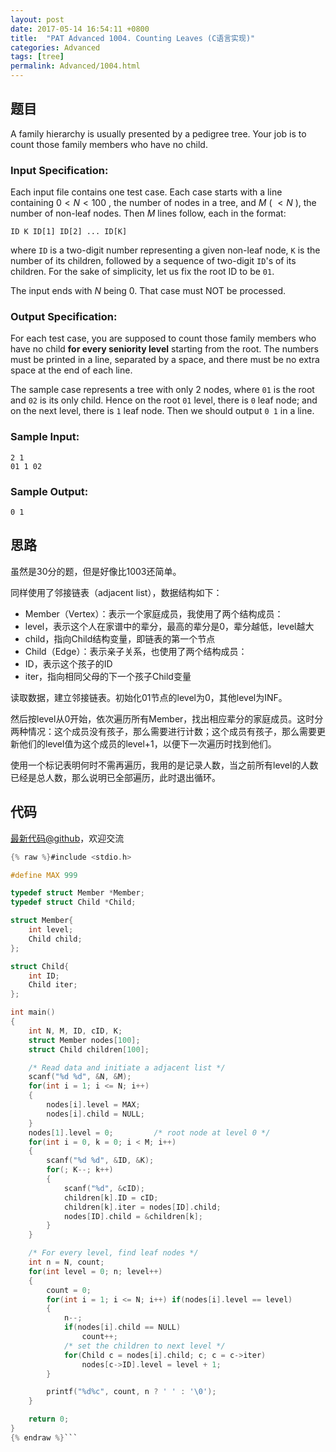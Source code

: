 ```yaml
---
layout: post
date: 2017-05-14 16:54:11 +0800
title:  "PAT Advanced 1004. Counting Leaves (C语言实现)"
categories: Advanced
tags: [tree]
permalink: Advanced/1004.html
---
```


## 题目

A family hierarchy is usually presented by a pedigree tree. Your job is to
count those family members who have no child.

### Input Specification:

Each input file contains one test case. Each case starts with a line
containing $0<N<100$ , the number of nodes in a tree, and $M$ ( $<N$ ), the
number of non-leaf nodes. Then $M$ lines follow, each in the format:

    
    
    ID K ID[1] ID[2] ... ID[K]
    

where `ID` is a two-digit number representing a given non-leaf node, `K` is
the number of its children, followed by a sequence of two-digit `ID`'s of its
children. For the sake of simplicity, let us fix the root ID to be `01`.

The input ends with $N$ being 0. That case must NOT be processed.

### Output Specification:

For each test case, you are supposed to count those family members who have no
child **for every seniority level** starting from the root. The numbers must
be printed in a line, separated by a space, and there must be no extra space
at the end of each line.

The sample case represents a tree with only 2 nodes, where `01` is the root
and `02` is its only child. Hence on the root `01` level, there is `0` leaf
node; and on the next level, there is `1` leaf node. Then we should output `0
1` in a line.

### Sample Input:

    
    
    2 1
    01 1 02
    

### Sample Output:

    
    
    0 1
    



## 思路


虽然是30分的题，但是好像比1003还简单。

同样使用了邻接链表（adjacent list），数据结构如下：
- Member（Vertex）：表示一个家庭成员，我使用了两个结构成员：
 - level，表示这个人在家谱中的辈分，最高的辈分是0，辈分越低，level越大
 - child，指向Child结构变量，即链表的第一个节点
- Child（Edge）：表示亲子关系，也使用了两个结构成员：
 - ID，表示这个孩子的ID
 - iter，指向相同父母的下一个孩子Child变量

读取数据，建立邻接链表。初始化01节点的level为0，其他level为INF。

然后按level从0开始，依次遍历所有Member，找出相应辈分的家庭成员。这时分两种情况：这个成员没有孩子，那么需要进行计数；这个成员有孩子，那么需要更新他们的level值为这个成员的level+1，以便下一次遍历时找到他们。

使用一个标记表明何时不需再遍历，我用的是记录人数，当之前所有level的人数已经是总人数，那么说明已全部遍历，此时退出循环。

## 代码

[最新代码@github](https://github.com/OliverLew/PAT/blob/master/PATAdvanced/1004.c)，欢迎交流
```c
{% raw %}#include <stdio.h>

#define MAX 999

typedef struct Member *Member;
typedef struct Child *Child;

struct Member{
    int level;
    Child child;
};

struct Child{
    int ID;
    Child iter;
};

int main()
{
    int N, M, ID, cID, K;
    struct Member nodes[100];
    struct Child children[100];

    /* Read data and initiate a adjacent list */
    scanf("%d %d", &N, &M);
    for(int i = 1; i <= N; i++)
    {
        nodes[i].level = MAX;
        nodes[i].child = NULL;
    }
    nodes[1].level = 0;         /* root node at level 0 */
    for(int i = 0, k = 0; i < M; i++)
    {
        scanf("%d %d", &ID, &K);
        for(; K--; k++)
        {
            scanf("%d", &cID);
            children[k].ID = cID;
            children[k].iter = nodes[ID].child;
            nodes[ID].child = &children[k];
        }
    }

    /* For every level, find leaf nodes */
    int n = N, count;
    for(int level = 0; n; level++)
    {
        count = 0;
        for(int i = 1; i <= N; i++) if(nodes[i].level == level)
        {
            n--;
            if(nodes[i].child == NULL)
                count++;
            /* set the children to next level */
            for(Child c = nodes[i].child; c; c = c->iter)
                nodes[c->ID].level = level + 1;
        }

        printf("%d%c", count, n ? ' ' : '\0');
    }

    return 0;
}
{% endraw %}```